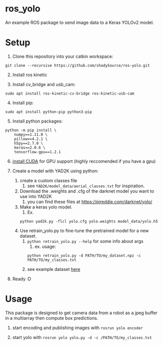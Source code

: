 # ros_yolo
An example ROS package to send image data to a Keras YOLOv2 model.

# Setup
1. Clone this repository into your catkin workspace:
```
git clone --recursive https://github.com/shadySource/ros-yolo.git
```

2. Install ros kinetic

3. Install cv_bridge and usb_cam:
```
sudo apt install ros-kinetic-cv-bridge ros-kinetic-usb-cam
```

4. Install pip:
```
sudo apt install python-pip python3-pip
```

5. Install python packages:
```
python -m pip install \
    numpy==1.11.0 \
    pillow==4.2.1 \
    h5py==2.7.0 \
    keras==2.0.6 \
    tensorflow-gpu==1.2.1
```
6. [install CUDA](https://gist.github.com/shadySource/c0f1223d653b6488fde748dcac42d232#3-gpu-if-you-want-to-use-gpu) for GPU support (highly reccomended if you have a gpu)

7. Create a model with YAD2K using python:
    1. create a custom classes file
        1. see ```YAD2K/model_data/aerial_classes.txt``` for inspiration.
    2. Download the .weights and .cfg of the darknet model you want to use into YAD2K
        1. you can find these files at https://pjreddie.com/darknet/yolo/
    3. Make a keras yolo model.
        1. Ex.
        ```
        python yad2k.py -flcl yolo.cfg yolo.weights model_data/yolo.h5
        ```
    4. Use retrain_yolo.py to fine-tune the pretrained model for a new dataset.
        1. ```python retrain_yolo.py --help``` for some info about args
            1. ex. usage: 
            ```
            python retrain_yolo.py -d PATH/TO/my_dataset.npz -c PATH/TO/my_classes.txt
            ```
        2. see example dataset [here](https://github.com/shadySource/DATA/tree/092649fd175886ca894630659eb30614f9bf6c26)

8. Ready :D

# Usage
This package is designed to get camera data from a robot as a jpeg buffer in a multiarray then compute box predictions.

1. start encoding and publishing images with ```rosrun yolo encoder```

2. start yolo with ```rosrun yolo yolo.py -d -c /PATH/TO/my_classes.txt```

